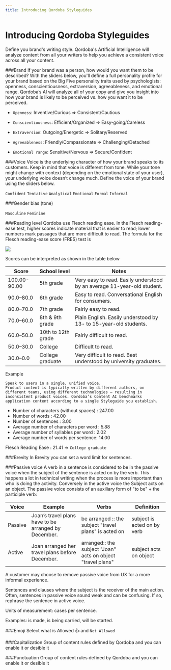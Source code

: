 ```yaml
---
title: Introducing Qordoba Styleguides
---
```


# Introducing Qordoba Styleguides

Define you brand's writing style. Qordoba's Artificial Intelligence will analyze content from all your writers to help you achieve a consistent voice across all your content.


###Brand
If your brand was a person, how would you want them to be described? With the sliders below, you'll define a full personality profile for your brand based on the Big Five personality traits used by psychologists: openness, conscientiousness, extraversion, agreeableness, and emotional range. Qordoba’s AI will analyze all of your copy and give you insight into how your brand is likely to be perceived vs. how you want it to be perceived.


- `Openness`:   Inventive/Curious => Consistent/Cautious

- `Conscientiousness`: Efficient/Organized => Easy-going/Careless


- `Extraversion`: Outgoing/Energetic => Solitary/Reserved


- `Agreeableness`: Friendly/Compassionate =>  Challenging/Detached


- `Emotional range`:  Sensitive/Nervous =>  Secure/Confident




###Voice
Voice is the underlying character of how your brand speaks to its customers. Keep in mind that voice is different from tone. While your tone might change with context (depending on the emotional state of your user), your underlying voice doesn’t change much. Define the voice of your brand using the sliders below.

`Confident`
`Tentative`
`Analytical`
`Emotional`
`Formal`
`Informal`


###Gender bias (tone)

`Masculine`
`Feminine`


###Reading level
Qordoba use Flesch reading ease. In the Flesch reading-ease test, higher scores indicate material that is easier to read; lower numbers mark passages that are more difficult to read. The formula for the Flesch reading-ease score (FRES) test is




<img src="/assets/images/docs/reading-level.svg" />

Scores can be interpreted as shown in the table below


|Score	|School level	|Notes|
| ------------- | ------------- | ------------- | 
|100.00-90.00	|5th grade	|Very easy to read. Easily understood by an average 11-year-old student.|
|90.0–80.0|	6th grade	|Easy to read. Conversational English for consumers.|
|80.0–70.0	|7th grade	|Fairly easy to read.|
|70.0–60.0	|8th & 9th grade	|Plain English. Easily understood by 13- to 15-year-old students.|
|60.0–50.0	|10th to 12th grade	|Fairly difficult to read.|
|50.0–30.0	|College	|Difficult to read.|
|30.0–0.0	|College graduate	|Very difficult to read. Best understood by university graduates.|


Example

```
Speak to users in a single, unified voice.
Product content is typically written by different authors, on different teams, using different technologies — resulting in inconsistent product voices. Qordoba’s Content AI benchmarks application content according to a single Styleguide you establish.
``` 

- Number of characters (without spaces) :	247.00
- Number of words :	42.00
- Number of sentences :	3.00
- Average number of characters per word :	5.88
- Average number of syllables per word :	2.02
- Average number of words per sentence:	14.00

Flesch Reading Ease :	21.41 =>  `College graduate`


###Brevity
In Brevity you can set a word limit for sentences.

###Passive voice
A verb in a sentence is considered to be in the passive voice when the subject of the sentence is acted on by the verb. This happens a lot in technical writing when the process is more important than who is doing the activity. Conversely in the active voice the Subject acts on an object. 
The passive voice consists of an auxiliary form of "to be" + the participle verb:

| Voice| Example| Verbs| Definition|
|------------- |------------- |------------- |------------- |
|Passive |	Joan’s travel plans have to be arranged by December.|	be arranged :: the subject "travel plans" is acted on	|subject is acted on by verb|
|Active|	Joan arranged her travel plans before December. |	arranged:: the subject "Joan" acts on object "travel plans" 	|subject acts on object |

A customer may choose to remove passive voice from UX for a more informal experience. 

Sentences and clauses where the subject is the receiver of the main action. Often, sentences in passive voice sound weak and can be confusing. If so, rephrase the sentence in active voice.

Units of measurement: cases per sentence.

Examples: is made, is being carried, will be started.



###Emoji
Select what is Allowed 👍  and `Not Allowed` 

###Capitalization
Group of content rules defined by Qordoba and you can enable it or desible it

###Punctuation
Group of content rules defined by Qordoba and you can enable it or desible it



